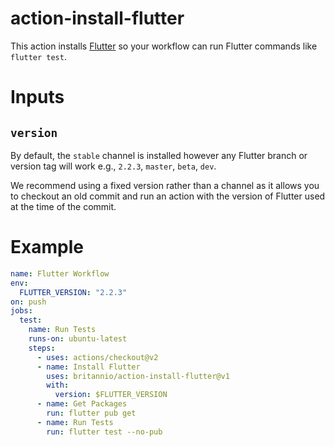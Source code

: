 # action-install-flutter

This action installs [Flutter](https://flutter.dev) so your workflow can run 
Flutter commands like `flutter test`.

# Inputs

## `version`

By default, the `stable` channel is installed however any Flutter branch or 
version tag will work e.g., `2.2.3`, `master`, `beta`, `dev`.

We recommend using a fixed version rather than a channel as it allows you to 
checkout an old commit and run an action with the version of Flutter used at the
time of the commit.

# Example

```yaml
name: Flutter Workflow
env:
  FLUTTER_VERSION: "2.2.3"
on: push
jobs:
  test:
    name: Run Tests
    runs-on: ubuntu-latest
    steps:
      - uses: actions/checkout@v2
      - name: Install Flutter
        uses: britannio/action-install-flutter@v1
        with:
          version: $FLUTTER_VERSION
      - name: Get Packages
        run: flutter pub get
      - name: Run Tests
        run: flutter test --no-pub
```